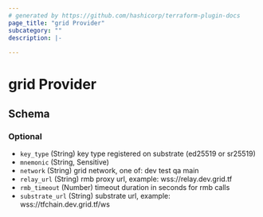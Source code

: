 ```yaml
---
# generated by https://github.com/hashicorp/terraform-plugin-docs
page_title: "grid Provider"
subcategory: ""
description: |-
  
---
```


# grid Provider





<!-- schema generated by tfplugindocs -->
## Schema

### Optional

- `key_type` (String) key type registered on substrate (ed25519 or sr25519)
- `mnemonic` (String, Sensitive)
- `network` (String) grid network, one of: dev test qa main
- `relay_url` (String) rmb proxy url, example: wss://relay.dev.grid.tf
- `rmb_timeout` (Number) timeout duration in seconds for rmb calls
- `substrate_url` (String) substrate url, example: wss://tfchain.dev.grid.tf/ws
